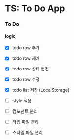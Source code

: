 # TS: To Do App

### To Do

#### logic

- [x] todo row 추가
- [x] todo row 제거
- [x] todo row 상태 변경
- [x] todo row 수정
- [x] todo list 저장 (LocalStorage)

- [ ] style 적용
- [ ] 컴포넌트 분리
- [ ] 타입 파일 분리
- [ ] 스타일 파일 분리

